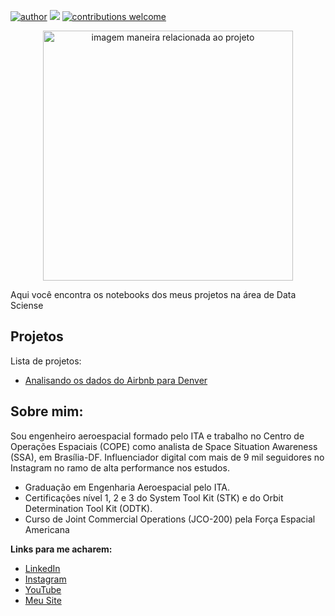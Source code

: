 [![author](https://img.shields.io/badge/author-davidnogueira-red.svg)](https://www.linkedin.com/in/david-nogueira-2208b6125/) [![](https://img.shields.io/badge/python-3.7+-blue.svg)](https://www.python.org/downloads/release/python-365/) [![contributions welcome](https://img.shields.io/badge/contributions-welcome-brightgreen.svg?style=flat)](https://github.com/rafaelnduarte/portfolio/issues)

<p align="center">
  <img src="https://images.unsplash.com/photo-1644325349124-d1756b79dd42?q=80&w=1775&auto=format&fit=crop&ixlib=rb-4.0.3&ixid=M3wxMjA3fDB8MHxwaG90by1wYWdlfHx8fGVufDB8fHx8fA%3D%3D" alt="imagem maneira relacionada ao projeto"height=400px >
</p>

Aqui você encontra os notebooks dos meus projetos na área de Data Sciense

## Projetos

Lista de projetos:
* [Analisando os dados do Airbnb para Denver](https://github.com/nogueiradesn/repo_principal/blob/main/Analisando_os_Dados_do_Airbnb_Denver.ipynb)


## Sobre mim:

Sou engenheiro aeroespacial formado pelo ITA e trabalho no Centro de Operações Espaciais (COPE) como analista de Space Situation Awareness (SSA), em Brasília-DF. Influenciador digital com mais de 9 mil seguidores no Instagram no ramo de alta performance nos estudos.
* Graduação em Engenharia Aeroespacial pelo ITA.
* Certificações nível 1, 2 e 3 do System Tool Kit (STK) e do Orbit Determination Tool Kit (ODTK).
* Curso de Joint Commercial Operations (JCO-200) pela Força Espacial Americana


**Links para me acharem:**
* [LinkedIn](https://www.linkedin.com/in/david-nogueira-2208b6125/)
* [Instagram](https://www.instagram.com/oiteanomilitar/)
* [YouTube](https://www.youtube.com/@OIteanoMilitar?si=KMQkeKUUXZ1hA4bG/)
* [Meu Site](https://www.oiteanomilitar.com)
